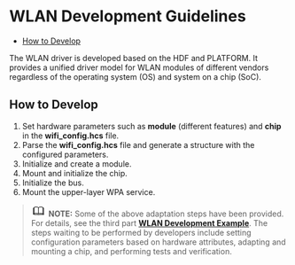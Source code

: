 # WLAN Development Guidelines<a name="EN-US_TOPIC_0000001051802310"></a>

-   [How to Develop](#section96091936185820)

The WLAN driver is developed based on the HDF and PLATFORM. It provides a unified driver model for WLAN modules of different vendors regardless of the operating system \(OS\) and system on a chip \(SoC\).

## How to Develop<a name="section96091936185820"></a>

1.  Set hardware parameters such as  **module**  \(different features\) and  **chip**  in the  **wifi\_config.hcs**  file.
2.  Parse the  **wifi\_config.hcs**  file and generate a structure with the configured parameters.
3.  Initialize and create a module.
4.  Mount and initialize the chip.
5.  Initialize the bus.
6.  Mount the upper-layer WPA service.

>![](public_sys-resources/icon-note.gif) **NOTE:** 
>Some of the above adaptation steps have been provided. For details, see the third part  **[WLAN Development Example](wlandevelopment-example.md)**. The steps waiting to be performed by developers include setting configuration parameters based on hardware attributes, adapting and mounting a chip, and performing tests and verification.

